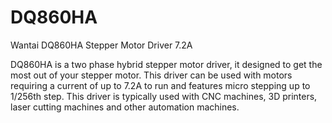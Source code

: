 # DQ860HA
Wantai DQ860HA Stepper Motor Driver 7.2A

DQ860HA is a two phase hybrid stepper motor driver, it designed to get the most out of your stepper motor.  This driver can be used with motors requiring a current of up to 7.2A to run and features micro stepping up to 1/256th step.  This driver is typically used with CNC machines, 3D printers, laser cutting machines and other automation machines.
